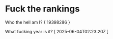 # Fuck the rankings

Who the hell am I?
{ 19398286 }

What fucking year is it?
[ 2025-06-04T02:23:20Z ]
